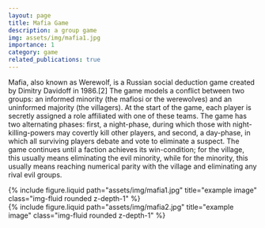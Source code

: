 ```yaml
---
layout: page
title: Mafia Game
description: a group game
img: assets/img/mafia1.jpg
importance: 1
category: game
related_publications: true
---
```


Mafia, also known as Werewolf, is a Russian social deduction game created by Dimitry Davidoff in 1986.[2] The game models a conflict between two groups: an informed minority (the mafiosi or the werewolves) and an uninformed majority (the villagers). At the start of the game, each player is secretly assigned a role affiliated with one of these teams. The game has two alternating phases: first, a night-phase, during which those with night-killing-powers may covertly kill other players, and second, a day-phase, in which all surviving players debate and vote to eliminate a suspect. The game continues until a faction achieves its win-condition; for the village, this usually means eliminating the evil minority, while for the minority, this usually means reaching numerical parity with the village and eliminating any rival evil groups.

<div class="row">
    <div class="col-sm mt-3 mt-md-0">
        {% include figure.liquid path="assets/img/mafia1.jpg" title="example image" class="img-fluid rounded z-depth-1" %}
    </div>
    <div class="col-sm mt-3 mt-md-0">
        {% include figure.liquid path="assets/img/mafia2.jpg" title="example image" class="img-fluid rounded z-depth-1" %}
    </div>
</div>

